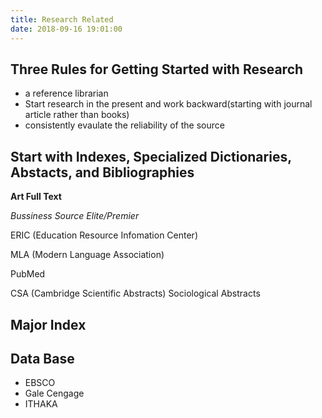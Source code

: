 ```yaml
---
title: Research Related
date: 2018-09-16 19:01:00
---
```


## Three Rules for Getting Started with Research

- a reference librarian
- Start research in the present and work backward(starting with journal article rather than books)
- consistently evaulate the reliability of the source

## Start with Indexes, Specialized Dictionaries, Abstacts, and Bibliographies

**Art Full Text**

*Bussiness Source Elite/Premier*

ERIC (Education Resource Infomation Center)

MLA (Modern Language Association)

PubMed

CSA (Cambridge Scientific Abstracts) Sociological Abstracts

## Major Index

## Data Base

- EBSCO
- Gale Cengage
- ITHAKA